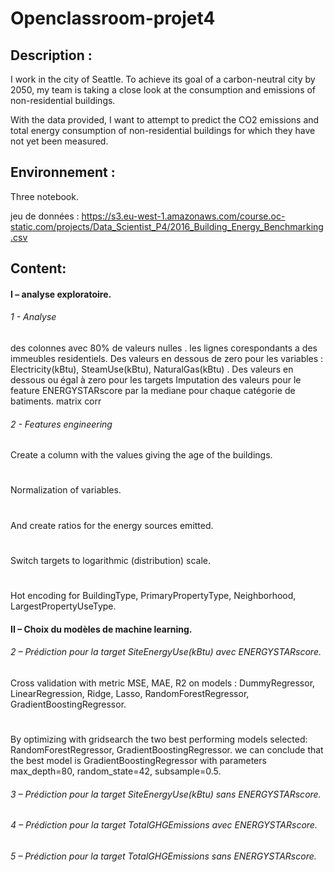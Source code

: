 # Openclassroom-projet4

## Description : 

I work in the city of Seattle. To achieve its goal of a carbon-neutral city by 2050, my team is taking a close look at the consumption and emissions of non-residential buildings.

With the data provided, I want to attempt to predict the CO2 emissions and total energy consumption of non-residential buildings for which they have not yet been measured.

## Environnement :

Three notebook.

jeu de données : https://s3.eu-west-1.amazonaws.com/course.oc-static.com/projects/Data_Scientist_P4/2016_Building_Energy_Benchmarking.csv

## Content:

#### I –  analyse exploratoire.
###### 1 - Analyse
des colonnes avec 80% de valeurs nulles .
les lignes corespondants a des immeubles residentiels.
Des valeurs en dessous de zero pour les variables : Electricity(kBtu), SteamUse(kBtu), NaturalGas(kBtu) .
Des valeurs en dessous ou égal à zero pour les targets 
Imputation des valeurs pour le feature ENERGYSTARscore par la mediane pour chaque catégorie de batiments.
matrix corr

###### 2 - Features engineering
Create a column with the values giving the age of the buildings.
#
Normalization of variables.
#
And create ratios for the energy sources emitted.
#
Switch targets to logarithmic (distribution) scale.
#
Hot encoding for BuildingType, PrimaryPropertyType, Neighborhood, LargestPropertyUseType.

#### II – Choix du modèles de machine learning.

###### 2 – Prédiction pour la target SiteEnergyUse(kBtu) avec ENERGYSTARscore.
Cross validation with metric MSE, MAE, R2 on models : DummyRegressor, LinearRegression, Ridge, Lasso, RandomForestRegressor, GradientBoostingRegressor.
#
By optimizing with gridsearch the two best performing models selected: RandomForestRegressor, GradientBoostingRegressor.
we can conclude that the best model is GradientBoostingRegressor with parameters max_depth=80, random_state=42, subsample=0.5.

###### 3 – Prédiction pour la target SiteEnergyUse(kBtu) sans ENERGYSTARscore. 

###### 4 –  Prédiction pour la target TotalGHGEmissions avec ENERGYSTARscore.
###### 5  – Prédiction pour la target TotalGHGEmissions sans ENERGYSTARscore. 
